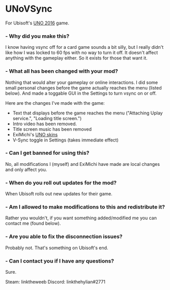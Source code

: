 # UNoVSync
For Ubisoft's [UNO 2016](https://store.steampowered.com/app/470220/UNO/) game.

### - Why did you make this?

I know having vsync off for a card game sounds a bit silly, but I really didn't like how I was locked to 60 fps with no way to turn it off. It doesn't affect anything with the gameplay either. So it exists for those that want it.

### - What all has been changed with your mod?

Nothing that would alter your gameplay or online interactions. I did some small personal changes before the game actually reaches the menu (listed below). And made a toggable GUI in the Settings to turn vsync on or off.

Here are the changes I've made with the game:

- Text that displays before the game reaches the menu ("Attaching Uplay service.", "Loading title screen.") 
- Intro video has been removed.
- Title screen music has been removed
- ExiMichi's [UNO skins](https://github.com/linkthehylian/UNoVSync/wiki/ExiMichi's-UNO-Skins)
- V-Sync toggle in Settings (takes immediate effect)

### - Can I get banned for using this?

No, all modifications I (myself) and ExiMichi have made are local changes and only affect you.

### - When do you roll out updates for the mod?

When Ubisoft rolls out new updates for their game.

### - Am I allowed to make modifications to this and redistribute it?

Rather you wouldn't, if you want something added/modified me you can contact me (found below).

### - Are you able to fix the disconnection issues?

Probably not. That's something on Ubisoft's end.

### - Can I contact you if I have any questions?

Sure. 

Steam: linktheweeb
Discord: linkthehylian#2771
